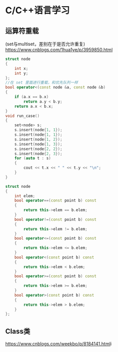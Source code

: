 # C/C++语言学习
## 运算符重载
(set与multiset，差别在于是否允许重复)
<https://www.cnblogs.com/1hua1ye/p/3959850.html>

~~~c++
struct node
{
    int x;
    int y;
};
//在 set 里面进行重载，和优先队列一样
bool operator<(const node &a, const node &b)
{
    if (a.x == b.x)
        return a.y < b.y;
    return a.x < b.x;
}
void run_case()
{
    set<node> s;
    s.insert(node{1, 1});
    s.insert(node{1, 1});
    s.insert(node{1, 2});
    s.insert(node{1, 3});
    s.insert(node{2, 2});
    s.insert(node{2, 3});
    for (auto t : s)
    {
        cout << t.x << " " << t.y << "\n";
    }
}

struct node
{
	int elem;
	bool operator==(const point b) const
	{
		return this->elem == b.elem;
	}
	bool operator!=(const point b) const
	{
		return this->elem != b.elem;
	}
	bool operator<=(const point b) const
	{
		return this->elem <= b.elem;
	}
	bool operator<(const point b) const
	{
		return this->elem < b.elem;
	}
	bool operator>=(const point b) const
	{
		return this->elem >= b.elem;
	}
	bool operator>(const point b) const
	{
		return this->elem > b.elem;
	}
};

~~~

## Class类

<https://www.cnblogs.com/weekbo/p/8184141.html>i